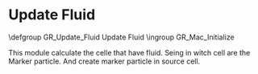 Update Fluid
============


\defgroup GR_Update_Fluid Update Fluid
\ingroup GR_Mac_Initialize


This module calculate the celle that have fluid.
Seing in witch cell are the Marker particle. And create marker particle in source cell.
